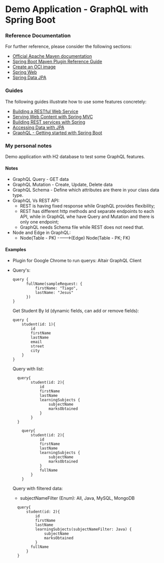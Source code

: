 # Demo Application - GraphQL with Spring Boot

### Reference Documentation
For further reference, please consider the following sections:

* [Official Apache Maven documentation](https://maven.apache.org/guides/index.html)
* [Spring Boot Maven Plugin Reference Guide](https://docs.spring.io/spring-boot/docs/2.4.2/maven-plugin/reference/html/)
* [Create an OCI image](https://docs.spring.io/spring-boot/docs/2.4.2/maven-plugin/reference/html/#build-image)
* [Spring Web](https://docs.spring.io/spring-boot/docs/2.4.2/reference/htmlsingle/#boot-features-developing-web-applications)
* [Spring Data JPA](https://docs.spring.io/spring-boot/docs/2.4.2/reference/htmlsingle/#boot-features-jpa-and-spring-data)

### Guides
The following guides illustrate how to use some features concretely:

* [Building a RESTful Web Service](https://spring.io/guides/gs/rest-service/)
* [Serving Web Content with Spring MVC](https://spring.io/guides/gs/serving-web-content/)
* [Building REST services with Spring](https://spring.io/guides/tutorials/bookmarks/)
* [Accessing Data with JPA](https://spring.io/guides/gs/accessing-data-jpa/)
* [GraphQL - Getting started with Spring Boot](https://www.graphql-java.com/tutorials/getting-started-with-spring-boot/)

### My personal notes

Demo application with H2 database to test some GraphQL features.

#### Notes

* GraphQL Query - GET data
* GraphQL Mutation - Create, Update, Delete data
* GraphQL Schema - Define which attributes are there in your class data type.
* GraphQL Vs REST API:
    - REST is having fixed response while GraphQL provides flexibility;
    - REST has different http methods and separate endpoints to each API, while in GraphQL whe have
        Query and Mutation and there is only one endpoint;
    - GraphQL needs Schema file while REST does not need that.
* Node and Edge in GraphQL:
    - Node(Table - PK) ---->(Edge) Node(Table - PK; FK)



#### Examples

* Plugin for Google Chrome to run querys: Altair GraphQL Client

* Query's:
  ```
  query {
        fullName(sampleRequest: {
            firstName: "Tiago",
            lastName: "Jesus"
        })
  }
  ```
    Get Student By Id (dynamic fields, can add or remove fields):
    ```
  query {
        student(id: 1){
            id
            firstName
            lastName
            email
            street
            city
        }
    }
  ```

  Query with list:
    ```
      query{
            student(id: 2){
                id
                firstName
                lastName
                learningSubjects {
                    subjectName
                    marksObtained
                }
            }
      }
    ```
    ```
        query{
            student(id: 2){
                id
                firstName
                lastName
                learningSubjects {
                    subjectName
                    marksObtained
                }
                fullName
            }
        }
    ```
  Query with filtered data:
   - subjectNameFilter (Enum): All, Java, MySQL, MongoDB
    ```
      query{
          student(id: 2){
              id
              firstName
              lastName
              learningSubjects(subjectNameFilter: Java) {
                  subjectName
                  marksObtained
              }
            fullName
          }
      }
    ```